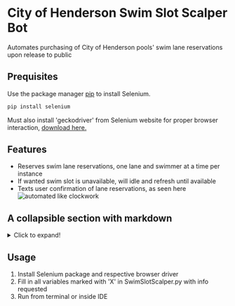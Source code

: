 # City of Henderson Swim Slot Scalper Bot

Automates purchasing of City of Henderson pools' swim lane reservations upon release to public

## Prequisites

Use the package manager [pip](https://pip.pypa.io/en/stable/) to install Selenium.

```bash
pip install selenium
```

Must also install 'geckodriver' from Selenium website for proper browser interaction, [download here.](https://selenium-python.readthedocs.io/installation.html)

## Features

* Reserves swim lane reservations, one lane and swimmer at a time per instance
* If wanted swim slot is unavailable, will idle and refresh until available
* Texts user confirmation of lane reservations, as seen here ![automated like clockwork](https://i.imgur.com/IFd47qX.jpg)

## A collapsible section with markdown
<details>
  <summary>Click to expand!</summary>
![automated like clockwork](https://i.imgur.com/IFd47qX.jpg)
</details>

## Usage

1. Install Selenium package and respective browser driver
2. Fill in all variables marked with 'X' in SwimSlotScalper.py with info requested
3. Run from terminal or inside IDE

